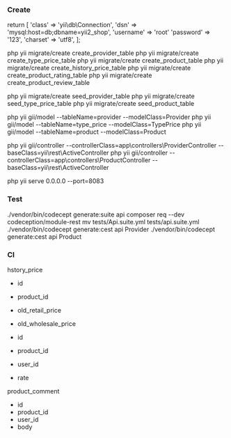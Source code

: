 
### Create
return [
        'class' => 'yii\\db\\Connection',
        'dsn' => 'mysql:host=db;dbname=yii2_shop',
        'username' => 'root'
        'password' => '123',
        'charset' => 'utf8',
    ];

php yii migrate/create create_provider_table
php yii migrate/create create_type_price_table
php yii migrate/create create_product_table
php yii migrate/create create_history_price_table
php yii migrate/create create_product_rating_table
php yii migrate/create create_product_review_table

php yii migrate/create seed_provider_table
php yii migrate/create seed_type_price_table
php yii migrate/create seed_product_table

php yii gii/model --tableName=provider --modelClass=Provider
php yii gii/model --tableName=type_price --modelClass=TypePrice
php yii gii/model --tableName=product --modelClass=Product

php yii gii/controller --controllerClass=app\\controllers\\ProviderController --baseClass=yii\\rest\\ActiveController
php yii gii/controller --controllerClass=app\\controllers\\ProductController --baseClass=yii\\rest\\ActiveController

php yii serve 0.0.0.0 --port=8083

### Test
./vendor/bin/codecept generate:suite api
composer req --dev codeception/module-rest
mv  tests/Api.suite.yml   tests/api.suite.yml
./vendor/bin/codecept generate:cest api Provider
./vendor/bin/codecept generate:cest api Product

### CI

hstory_price
- id
- product_id
- old_retail_price
- old_wholesale_price


- id
- product_id
- user_id
- rate

product_comment
- id
- product_id
- user_id
- body
